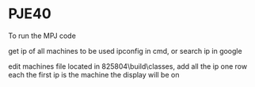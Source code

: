 # PJE40

To run the MPJ code

get ip of all machines to be used
ipconfig in cmd, or search ip in google

edit machines file located in 825804\build\classes, add all the ip one row each
the first ip is the machine the display will be on

